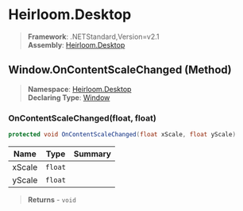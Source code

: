 # Heirloom.Desktop

> **Framework**: .NETStandard,Version=v2.1  
> **Assembly**: [Heirloom.Desktop][0]

## Window.OnContentScaleChanged (Method)

> **Namespace**: [Heirloom.Desktop][0]  
> **Declaring Type**: [Window][1]

### OnContentScaleChanged(float, float)

```cs
protected void OnContentScaleChanged(float xScale, float yScale)
```

| Name   | Type    | Summary |
|--------|---------|---------|
| xScale | `float` |         |
| yScale | `float` |         |

> **Returns** - `void`

[0]: ../../../Heirloom.Desktop.md
[1]: ../Window.md
